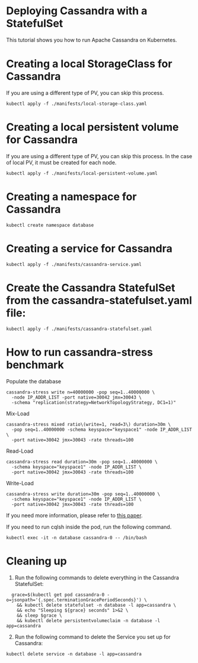 # Deploying Cassandra with a StatefulSet
This tutorial shows you how to run Apache Cassandra on Kubernetes.

# Creating a local StorageClass for Cassandra
If you are using a different type of PV, you can skip this process.  
```
kubectl apply -f ./manifests/local-storage-class.yaml
```

# Creating a local persistent volume for Cassandra
If you are using a different type of PV, you can skip this process.
In the case of local PV, it must be created for each node.  
```
kubectl apply -f ./manifests/local-persistent-volume.yaml
```

# Creating a namespace for Cassandra
```
kubectl create namespace database
```

# Creating a service for Cassandra
```
kubectl apply -f ./manifests/cassandra-service.yaml
```

# Create the Cassandra StatefulSet from the cassandra-statefulset.yaml file:
```
kubectl apply -f ./manifests/cassandra-statefulset.yaml
```

# How to run cassandra-stress benchmark

Populate the database
```
cassandra-stress write n=40000000 -pop seq=1..40000000 \
  -node IP_ADDR_LIST -port native=30042 jmx=30043 \
  -schema "replication(strategy=NetworkTopologyStrategy, DC1=1)"
```

Mix-Load
```
cassandra-stress mixed ratio\(write=1, read=3\) duration=30m \
  -pop seq=1..40000000 -schema keyspace="keyspace1" -node IP_ADDR_LIST \
  -port native=30042 jmx=30043 -rate threads=100
```

Read-Load
```
cassandra-stress read duration=30m -pop seq=1..40000000 \
  -schema keyspace="keyspace1" -node IP_ADDR_LIST \
  -port native=30042 jmx=30043 -rate threads=100
```

Write-Load
```
cassandra-stress write duration=30m -pop seq=1..40000000 \
  -schema keyspace="keyspace1" -node IP_ADDR_LIST \
  -port native=30042 jmx=30043 -rate threads=100
```

If you need more information, please refer to [this paper](https://ieeexplore.ieee.org/stamp/stamp.jsp?tp=&arnumber=8284700&tag=1).

If you need to run cqlsh inside the pod, run the following command.

```
kubectl exec -it -n database cassandra-0 -- /bin/bash
```

# Cleaning up

1. Run the following commands to delete everything in the Cassandra StatefulSet:  
```
  grace=$(kubectl get pod cassandra-0 -o=jsonpath='{.spec.terminationGracePeriodSeconds}') \
    && kubectl delete statefulset -n database -l app=cassandra \
    && echo "Sleeping ${grace} seconds" 1>&2 \
    && sleep $grace \
    && kubectl delete persistentvolumeclaim -n database -l app=cassandra
```

2. Run the following command to delete the Service you set up for Cassandra:  
```
kubectl delete service -n database -l app=cassandra
```